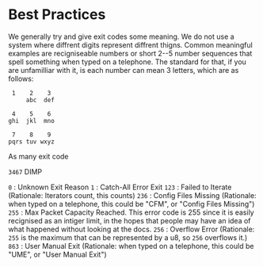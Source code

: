 # Best Practices

We generally try and give exit codes some meaning. We do not use a system where diffrent digits represent diffrent thigns. Common meaningful examples are recigniseable numbers or short 2--5 number sequences that spell something when typed on a telephone. The standard for that, if you are unfamilliar with it, is each number can mean 3 letters, which are as follows: 

```
 1    2    3
     abc  def

 4    5    6
ghi  jkl  mno

 7    8    9
pqrs tuv wxyz
```

As many exit code

`3467` DIMP

`0` : Unknown Exit Reason
`1` : Catch-All Error Exit
`123` : Failed to Iterate (Rationale: Iterators count, this counts)
`236` : Config Files Missing (Rationale: when typed on a telephone, this could be "CFM", or "Config Files Missing")
`255` : Max Packet Capacity Reached. This error code is 255 since it is easily recignised as an intiger limit, in the hopes that people may have an idea of what happened without looking at the docs.
`256` : Overflow Error (Rationale: `255` is the maximum that can be represented by a u8, so `256` overflows it.)
`863` : User Manual Exit (Rationale: when typed on a telephone, this could be "UME", or "User Manual Exit")